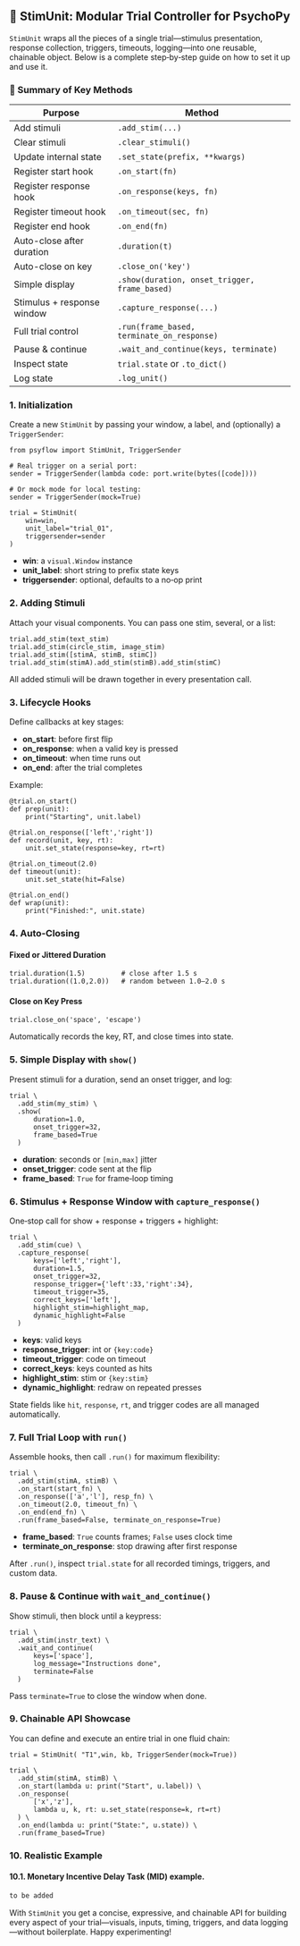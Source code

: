 ## 🎯 StimUnit: Modular Trial Controller for PsychoPy

`StimUnit` wraps all the pieces of a single trial—stimulus presentation, response collection, triggers, timeouts, logging—into one reusable, chainable object. Below is a complete step‑by‑step guide on how to set it up and use it.


### 🧵 Summary of Key Methods

| Purpose                         | Method                                         |
|---|---|
| Add stimuli                     | `.add_stim(...)`                               |
| Clear stimuli                   | `.clear_stimuli()`                             |
| Update internal state           | `.set_state(prefix, **kwargs)`                 |
| Register start hook             | `.on_start(fn)`                                |
| Register response hook          | `.on_response(keys, fn)`                       |
| Register timeout hook           | `.on_timeout(sec, fn)`                         |
| Register end hook               | `.on_end(fn)`                                  |
| Auto-close after duration       | `.duration(t)`                                 |
| Auto-close on key               | `.close_on('key')`                             |
| Simple display                  | `.show(duration, onset_trigger, frame_based)`  |
| Stimulus + response window      | `.capture_response(...)`                       |
| Full trial control              | `.run(frame_based, terminate_on_response)`     |
| Pause & continue                | `.wait_and_continue(keys, terminate)`          |
| Inspect state                   | `trial.state` or `.to_dict()`                  |
| Log state                       | `.log_unit()`                                  |



### 1. Initialization

Create a new `StimUnit` by passing your window, a label, and (optionally) a `TriggerSender`:

    from psyflow import StimUnit, TriggerSender

    # Real trigger on a serial port:
    sender = TriggerSender(lambda code: port.write(bytes([code])))

    # Or mock mode for local testing:
    sender = TriggerSender(mock=True)

    trial = StimUnit(
        win=win,
        unit_label="trial_01",
        triggersender=sender
    )

- **win**: a `visual.Window` instance  
- **unit_label**: short string to prefix state keys  
- **triggersender**: optional, defaults to a no‑op print  



### 2. Adding Stimuli

Attach your visual components. You can pass one stim, several, or a list:

    trial.add_stim(text_stim)
    trial.add_stim(circle_stim, image_stim)
    trial.add_stim([stimA, stimB, stimC])
    trial.add_stim(stimA).add_stim(stimB).add_stim(stimC)

All added stimuli will be drawn together in every presentation call.



### 3. Lifecycle Hooks

Define callbacks at key stages:

- **on_start**: before first flip  
- **on_response**: when a valid key is pressed  
- **on_timeout**: when time runs out  
- **on_end**: after the trial completes  

Example:

    @trial.on_start()
    def prep(unit):
        print("Starting", unit.label)

    @trial.on_response(['left','right'])
    def record(unit, key, rt):
        unit.set_state(response=key, rt=rt)

    @trial.on_timeout(2.0)
    def timeout(unit):
        unit.set_state(hit=False)

    @trial.on_end()
    def wrap(unit):
        print("Finished:", unit.state)



### 4. Auto‑Closing

#### Fixed or Jittered Duration

    trial.duration(1.5)         # close after 1.5 s
    trial.duration((1.0,2.0))   # random between 1.0–2.0 s

#### Close on Key Press

    trial.close_on('space', 'escape')

Automatically records the key, RT, and close times into state.



### 5. Simple Display with `show()`

Present stimuli for a duration, send an onset trigger, and log:

    trial \
      .add_stim(my_stim) \
      .show(
          duration=1.0,
          onset_trigger=32,
          frame_based=True
      )

- **duration**: seconds or `[min,max]` jitter  
- **onset_trigger**: code sent at the flip  
- **frame_based**: `True` for frame‑loop timing  



### 6. Stimulus + Response Window with `capture_response()`

One‑stop call for show + response + triggers + highlight:

    trial \
      .add_stim(cue) \
      .capture_response(
          keys=['left','right'],
          duration=1.5,
          onset_trigger=32,
          response_trigger={'left':33,'right':34},
          timeout_trigger=35,
          correct_keys=['left'],
          highlight_stim=highlight_map,
          dynamic_highlight=False
      )

- **keys**: valid keys  
- **response_trigger**: int or `{key:code}`  
- **timeout_trigger**: code on timeout  
- **correct_keys**: keys counted as hits  
- **highlight_stim**: stim or `{key:stim}`  
- **dynamic_highlight**: redraw on repeated presses  

State fields like `hit`, `response`, `rt`, and trigger codes are all managed automatically.



### 7. Full Trial Loop with `run()`

Assemble hooks, then call `.run()` for maximum flexibility:

    trial \
      .add_stim(stimA, stimB) \
      .on_start(start_fn) \
      .on_response(['a','l'], resp_fn) \
      .on_timeout(2.0, timeout_fn) \
      .on_end(end_fn) \
      .run(frame_based=False, terminate_on_response=True)

- **frame_based**: `True` counts frames; `False` uses clock time  
- **terminate_on_response**: stop drawing after first response  

After `.run()`, inspect `trial.state` for all recorded timings, triggers, and custom data.



### 8. Pause & Continue with `wait_and_continue()`

Show stimuli, then block until a keypress:

    trial \
      .add_stim(instr_text) \
      .wait_and_continue(
          keys=['space'],
          log_message="Instructions done",
          terminate=False
      )

Pass `terminate=True` to close the window when done.



### 9. Chainable API Showcase

You can define and execute an entire trial in one fluid chain:

    trial = StimUnit( "T1",win, kb, TriggerSender(mock=True))

    trial \
      .add_stim(stimA, stimB) \
      .on_start(lambda u: print("Start", u.label)) \
      .on_response(
          ['x','z'],
          lambda u, k, rt: u.set_state(response=k, rt=rt)
      ) \
      .on_end(lambda u: print("State:", u.state)) \
      .run(frame_based=True)


### 10. Realistic Example
#### 10.1. Monetary Incentive Delay Task (MID) example.

```python
to be added
```


With `StimUnit` you get a concise, expressive, and chainable API for building every aspect of your trial—visuals, inputs, timing, triggers, and data logging—without boilerplate. Happy experimenting!

